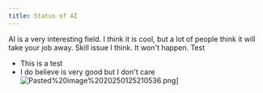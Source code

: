 ```yaml
---
title: Status of AI
---
```

AI is a very interesting field. I think it is cool, but a lot of people think it will take your job away. Skill issue I think. It won't happen.
Test
- This is a test
- I do believe is very good but I don't care
![Pasted%20image%2020250125210536.png](/images/Pasted%20image%2020250125210536.png)]